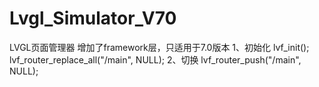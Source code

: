 # Lvgl_Simulator_V70
 LVGL页面管理器
增加了framework层，只适用于7.0版本
1、初始化
lvf_init();
lvf_router_replace_all("/main", NULL);
2、切换
lvf_router_push("/main", NULL);
